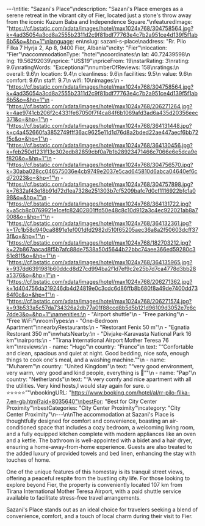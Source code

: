 ---\ntitle: "Sazani's Place"\ndescription: "Sazani's Place emerges as a serene retreat in the vibrant city of Fier, located just a stone's throw away from the iconic Kuzum Baba and Independence Square."\nfeaturedImage: "https://cf.bstatic.com/xdata/images/hotel/max1024x768/304758564.jpg?k=4ad35054a3cd8a2555b2311d2c9f81bdf77763e4c7b2a951ce4d139f5f1ab6b5&o=&hp=1"\nlanguage: en\nslug: sazani-s-place\naddress: "Rr. Pilo Filka 7 Hyrja 2, Ap 8, 9400 Fier, Albania"\ncity: "Fier"\nlocation: "Fier"\naccommodationType: "hotel"\ncoordinates:\n  lat: 40.72439598\n  lng: 19.56292039\nprice: "US$19"\npriceFrom: 19\nstarRating: 3\nrating: 9.6\nratingWords: "Exceptional"\nnumberOfReviews: 158\nratings:\n  overall: 9.6\n  location: 9.4\n  cleanliness: 9.6\n  facilities: 9.5\n  value: 9.6\n  comfort: 9.6\n  staff: 9.7\n  wifi: 10\nimages:\n  - "https://cf.bstatic.com/xdata/images/hotel/max1024x768/304758564.jpg?k=4ad35054a3cd8a2555b2311d2c9f81bdf77763e4c7b2a951ce4d139f5f1ab6b5&o=&hp=1"\n  - "https://cf.bstatic.com/xdata/images/hotel/max1024x768/206271264.jpg?k=4ae9741cb206f2c4331fe67050f7f4ca84f6b1069afd3ad6a435d20356eec371&o=&hp=1"\n  - "https://cf.bstatic.com/xdata/images/hotel/max1024x768/364131448.jpg?k=c4a452660fa3852749fff36ac9625e11d1d76d8a2bded22ae447aecf6bb72f5c&o=&hp=1"\n  - "https://cf.bstatic.com/xdata/images/hotel/max1024x768/364130456.jpg?k=feb250d1231f13c302edb82859cbf0a7b1b28923471466c7066e6e5dca9ef820&o=&hp=1"\n  - "https://cf.bstatic.com/xdata/images/hotel/max1024x768/304756570.jpg?k=30aba028cc046575036e4cb9749e2037e5cad645810d6abca04640ef6cd72023&o=&hp=1"\n  - "https://cf.bstatic.com/xdata/images/hotel/max1024x768/304757898.jpg?k=7632af43e18b91d72d1ea7328e251303b7cf5209bafc7d0cf1116922bfc1a098&o=&hp=1"\n  - "https://cf.bstatic.com/xdata/images/hotel/max1024x768/364131722.jpg?k=a5cb8c0769921e1cefc82402801ffd50e48c8c10d912a3c4ec922021ab8a7008&o=&hp=1"\n  - "https://cf.bstatic.com/xdata/images/hotel/max1024x768/364132361.jpg?k=17c1b58d940ca8891e1ef001dfd2982d510f65205aec36a8a2f50603dcff373f&o=&hp=1"\n  - "https://cf.bstatic.com/xdata/images/hotel/max1024x768/182703212.jpg?k=22b867aacad8f5b7afc88de7538a50d5644b22bbc74aee366ed59280c361e81f&o=&hp=1"\n  - "https://cf.bstatic.com/xdata/images/hotel/max1024x768/364135965.jpg?k=937dd6391981b60ddcd8d27cd994ba2f1d7ef9c2e25b7d7ca4778d3bb28a5376&o=&hp=1"\n  - "https://cf.bstatic.com/xdata/images/hotel/max1024x768/206271362.jpg?k=1d404756da219246db4d24819e0c3cdc6d86ffb8b680f8a49de7400dd7364f0c&o=&hp=1"\n  - "https://cf.bstatic.com/xdata/images/hotel/max1024x768/206271574.jpg?k=93b533a5c57da734326a2db77a01f88ccd8b5d5b121d96109d3052e7e6c7dde3&o=&hp=1"\namenities:\n  - "Airport shuttle"\n  - "Free parking"\n  - "Free WiFi"\nroomTypes:\n  - "One-Bedroom Apartment"\nnearbyRestaurants:\n  - "Restorant Fenix 50 m"\n  - "Egnatia Restorant 350 m"\nwhatsNearby:\n  - "Divjake-Karavasta National Park 16 km"\nairports:\n  - "Tirana International Airport Mother Teresa 76 km"\nreviews:\n  - name: "Hugo"\n    country: "France"\n    text: "“Confortable and clean, spacious and quiet at night. Good bedding, nice sofa, enough things to cook one's meal, and a washing machine.”"\n  - name: "Muharem"\n    country: "United Kingdom"\n    text: "“very good environment, very warm, very good and kind people, everything is 🤩”"\n  - name: "Pap"\n    country: "Netherlands"\n    text: "“A very comfy and nice apartment with all the utilities. Very kind hosts,I would stay again for sure.☺️⭐⭐⭐⭐⭐”"\nbookingURL: "https://www.booking.com/hotel/al/rr-pilo-filka-7.en-gb.html?aid=8035640"\nbestFor: "Best for City Center Proximity"\nbestCategories: "City Center Proximity"\ncategory: "City Center Proximity"\n---\n\nThe accommodation at Sazani's Place is thoughtfully designed for comfort and convenience, boasting an air-conditioned space that includes a cozy bedroom, a welcoming living room, and a fully equipped kitchen complete with modern appliances like an oven and a kettle. The bathroom is well-appointed with a bidet and a hair dryer, ensuring a home-away-from-home experience. Guests are also treated to the added luxury of provided towels and bed linen, enhancing the stay with touches of home.

One of the unique features of this homestay is its tranquil street views, offering a peaceful respite from the bustling city life. For those looking to explore beyond Fier, the property is conveniently located 107 km from Tirana International Mother Teresa Airport, with a paid shuttle service available to facilitate stress-free travel arrangements.

Sazani's Place stands out as an ideal choice for travelers seeking a blend of convenience, comfort, and a touch of local charm during their visit to Fier.